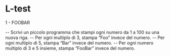 # L-test

1 - FOOBAR

-- Scrivi un piccolo programma che stampi ogni numero da 1 a 100 su una nuova riga.
-- Per ogni multiplo di 3, stampa “Foo” invece del numero. 
-- Per ogni multiplo di 5, stampa “Bar” invece del numero. 
-- Per ogni numero multiplo di 3 e 5 insieme, stampa “FooBar” invece del numero.
